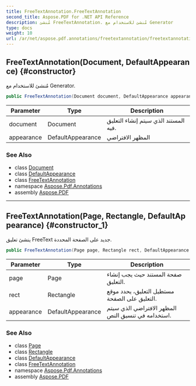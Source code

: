```yaml
---
title: FreeTextAnnotation.FreeTextAnnotation
second_title: Aspose.PDF for .NET API Reference
description: مُنشئ FreeTextAnnotation. مُنشئ للاستخدام مع Generator
type: docs
weight: 10
url: /ar/net/aspose.pdf.annotations/freetextannotation/freetextannotation/
---
```

## FreeTextAnnotation(Document, DefaultAppearance) {#constructor}

مُنشئ للاستخدام مع Generator.

```csharp
public FreeTextAnnotation(Document document, DefaultAppearance appearance)
```

| Parameter | Type | Description |
| --- | --- | --- |
| document | Document | المستند الذي سيتم إنشاء التعليق فيه. |
| appearance | DefaultAppearance | المظهر الافتراضي |

### See Also

* class [Document](../../../aspose.pdf/document/)
* class [DefaultAppearance](../../defaultappearance/)
* class [FreeTextAnnotation](../)
* namespace [Aspose.Pdf.Annotations](../../../aspose.pdf.annotations/)
* assembly [Aspose.PDF](../../../)

---

## FreeTextAnnotation(Page, Rectangle, DefaultAppearance) {#constructor_1}

ينشئ تعليق FreeText جديد على الصفحة المحددة.

```csharp
public FreeTextAnnotation(Page page, Rectangle rect, DefaultAppearance appearance)
```

| Parameter | Type | Description |
| --- | --- | --- |
| page | Page | صفحة المستند حيث يجب إنشاء التعليق. |
| rect | Rectangle | مستطيل التعليق، يحدد موقع التعليق على الصفحة. |
| appearance | DefaultAppearance | المظهر الافتراضي الذي سيتم استخدامه في تنسيق النص. |

### See Also

* class [Page](../../../aspose.pdf/page/)
* class [Rectangle](../../../aspose.pdf/rectangle/)
* class [DefaultAppearance](../../defaultappearance/)
* class [FreeTextAnnotation](../)
* namespace [Aspose.Pdf.Annotations](../../../aspose.pdf.annotations/)
* assembly [Aspose.PDF](../../../)